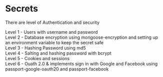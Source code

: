 # Secrets

There are level of Authentication and security 

Level 1 - Users with username and password \
Level 2 - Database encryption using mongoose-encryption and setting up an environment variable to keep the secret safe \
Level 3 - Hashing Password using md5 \
Level 4 - Salting and hashing password with bcrypt \
Level 5 - Cookies and sessions \
Level 6 - Ouath 2.0 & implements sign in with Google and Facebook using passport-google-oauth20 and passport-facebook 
